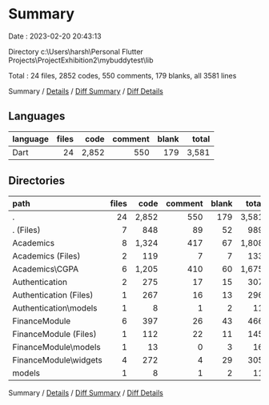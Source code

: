 # Summary

Date : 2023-02-20 20:43:13

Directory c:\\Users\\harsh\\Personal Flutter Projects\\ProjectExhibition2\\mybuddytest\\lib

Total : 24 files,  2852 codes, 550 comments, 179 blanks, all 3581 lines

Summary / [Details](details.md) / [Diff Summary](diff.md) / [Diff Details](diff-details.md)

## Languages
| language | files | code | comment | blank | total |
| :--- | ---: | ---: | ---: | ---: | ---: |
| Dart | 24 | 2,852 | 550 | 179 | 3,581 |

## Directories
| path | files | code | comment | blank | total |
| :--- | ---: | ---: | ---: | ---: | ---: |
| . | 24 | 2,852 | 550 | 179 | 3,581 |
| . (Files) | 7 | 848 | 89 | 52 | 989 |
| Academics | 8 | 1,324 | 417 | 67 | 1,808 |
| Academics (Files) | 2 | 119 | 7 | 7 | 133 |
| Academics\\CGPA | 6 | 1,205 | 410 | 60 | 1,675 |
| Authentication | 2 | 275 | 17 | 15 | 307 |
| Authentication (Files) | 1 | 267 | 16 | 13 | 296 |
| Authentication\\models | 1 | 8 | 1 | 2 | 11 |
| FinanceModule | 6 | 397 | 26 | 43 | 466 |
| FinanceModule (Files) | 1 | 112 | 22 | 11 | 145 |
| FinanceModule\\models | 1 | 13 | 0 | 3 | 16 |
| FinanceModule\\widgets | 4 | 272 | 4 | 29 | 305 |
| models | 1 | 8 | 1 | 2 | 11 |

Summary / [Details](details.md) / [Diff Summary](diff.md) / [Diff Details](diff-details.md)